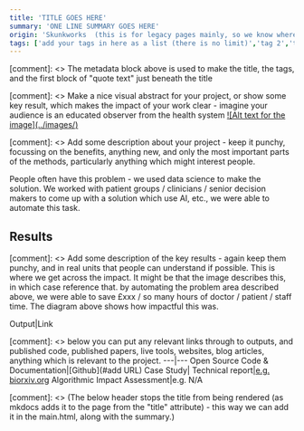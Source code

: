 ```yaml
---
title: 'TITLE GOES HERE'
summary: 'ONE LINE SUMMARY GOES HERE'
origin: 'Skunkworks  (this is for legacy pages mainly, so we know where the work came from)'
tags: ['add your tags in here as a list (there is no limit)','tag 2','tag 3']
---
```

[comment]: <> The metadata block above is used to make the title, the tags, and the first block of "quote text" just beneath the title

[comment]: <> Make a nice visual abstract for your project, or show some key result, which makes the impact of your work clear - imagine your audience is an educated observer from the health system
[![Alt text for the image](../images/<add your age to the image folder and put the file name here>)](<add a relevant URL if you have one - people like to click images!>)

[comment]: <> Add some description about your project - keep it punchy, focussing on the benefits, anything new, and only the most important parts of the methods, particularly anything which might interest people.

People often have this problem - we used data science to make the solution. We worked with patient groups / clinicians /  senior decision makers to come up with a solution which use AI, etc., we were able to automate this task.

## Results

[comment]: <> Add some description of the key results - again keep them punchy, and in real units that people can understand if possible. This is where we get across the impact. It might be that the image describes this, in which case reference that.
by automating the problem area described above, we were able to save £xxx / so many hours of doctor / patient / staff time. The diagram above shows how impactful this was.

Output|Link

[comment]: <> below you can put any relevant links through to outputs, and published code, published papers, live tools, websites, blog articles, anything which is relevant to the project.
---|---
Open Source Code & Documentation|[Github](#add URL)
Case Study|
Technical report|[e.g. biorxiv.org]()
Algorithmic Impact Assessment|e.g. N/A

[comment]: <> (The below header stops the title from being rendered (as mkdocs adds it to the page from the "title" attribute) - this way we can add it in the main.html, along with the summary.)
#
